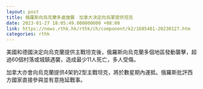 ```yaml
---
layout: post
title: 俄羅斯向烏克蘭多處施襲　加拿大決定向烏軍提供坦克
date: 2023-01-27 18:05:49.000000000 +08:00
link: https://news.rthk.hk/rthk/ch/component/k2/1685481-20230127.htm
categories: rthk
---
```


美國和德國決定向烏克蘭提供主戰坦克後，俄羅斯向烏克蘭多個地區發動襲擊，超過60個村落或城鎮遇襲，造成最少11人死亡，多人受傷。

加拿大亦會向烏克蘭提供4架豹2型主戰坦克，將於數星期內運抵。俄羅斯批評西方國家直接參與並有意拖延戰事。
